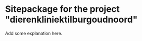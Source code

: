 Sitepackage for the project "dierenkliniektilburgoudnoord"
==============================================================

Add some explanation here.

